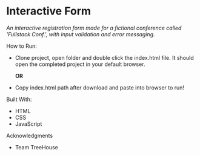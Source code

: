 # Interactive Form

*An interactive registration form made for a fictional conference called 'Fullstack Conf.', with input validation and error messaging.*

How to Run: 
 - Clone project, open folder and double click the index.html file. It should open the completed project in your default browser. 
    
    **OR** 
 - Copy index.html path after download and paste into browser to run!

Built With: 
 - HTML
 - CSS
 - JavaScript

Acknowledgments 
 - Team TreeHouse
